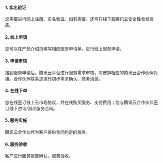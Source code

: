 #### 1. 实名验证
您需要进行网上注册、实名验证。如有需要，还可在线下载腾讯云安全性合规资质。
#### 2. 线上申请
您可以在产品介绍页填写相应服务申请单，进行线上服务申请。
#### 3. 申请审核
接到服务申请后，腾讯云平台进行服务需求审核，3)安排相应的腾讯云合作伙伴对接。合作伙伴联系您进行初步需求确认、商务洽谈。
#### 4. 在线下单
您在线签订线上云市场协议，并在线购买服务、支付费用；您与腾讯云合作伙伴签订线下咨询/测评服务合同。
#### 5. 服务实施
腾讯云合作伙伴为客户提供合同约定的服务。
#### 6. 服务验收
客户进行服务报告确认，服务验收。